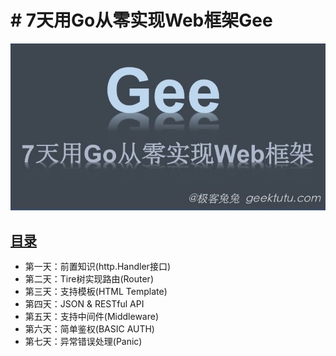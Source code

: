 # # 7天用Go从零实现Web框架Gee

![Gee](doc/gee/gee.jpg)

## [目录](https://geektutu.com/post/gee.html)

- 第一天：前置知识(http.Handler接口)
- 第二天：Tire树实现路由(Router)
- 第三天：支持模板(HTML Template)
- 第四天：JSON & RESTful API
- 第五天：支持中间件(Middleware)
- 第六天：简单鉴权(BASIC AUTH)
- 第七天：异常错误处理(Panic)